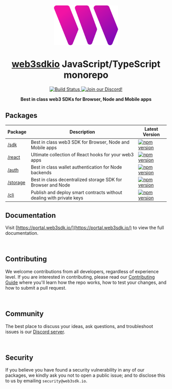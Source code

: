 <p align="center">
    <br />
    <a href="https://web3sdk.io">
        <img src="https://github.com/web3sdkio/web3/blob/main/packages/sdk/logo.svg?raw=true" width="200" alt=""/></a>
    <br />
</p>

<h1 align="center"><a href='http://web3sdk.io/'>web3sdkio</a> JavaScript/TypeScript monorepo</h1>

<p align="center">
    <a href="https://github.com/web3sdkio/web3/actions/workflows/CI.yml">
        <img alt="Build Status" src="https://github.com/web3sdkio/web3/actions/workflows/CI.yml/badge.svg"/>
    </a>
    <a href="https://discord.gg/web3sdkio">
        <img alt="Join our Discord!" src="https://img.shields.io/discord/834227967404146718.svg?color=7289da&label=discord&logo=discord&style=flat"/>
    </a>
</p>

<p align="center"><strong>Best in class web3 SDKs for Browser, Node and Mobile apps</strong></p>

## Packages

| Package                        | Description                                                          | Latest Version                                                                                                                                                                   |
| ------------------------------ | -------------------------------------------------------------------- | -------------------------------------------------------------------------------------------------------------------------------------------------------------------------------- |
| [/sdk](./packages/sdk)         | Best in class web3 SDK for Browser, Node and Mobile apps             | <a href="https://www.npmjs.com/package/@web3sdkio/sdk"><img src="https://img.shields.io/npm/v/@web3sdkio/sdk?color=red&label=npm&logo=npm" alt="npm version"/></a>         |
| [/react](./packages/react)     | Ultimate collection of React hooks for your web3 apps                | <a href="https://www.npmjs.com/package/@web3sdkio/react"><img src="https://img.shields.io/npm/v/@web3sdkio/react?color=red&label=npm&logo=npm" alt="npm version"/></a>     |
| [/auth](./packages/auth)       | Best in class wallet authentication for Node backends                | <a href="https://www.npmjs.com/package/@web3sdkio/auth"><img src="https://img.shields.io/npm/v/@web3sdkio/auth?color=red&label=npm&logo=npm" alt="npm version"/></a>       |
| [/storage](./packages/storage) | Best in class decentralized storage SDK for Browser and Node         | <a href="https://www.npmjs.com/package/@web3sdkio/storage"><img src="https://img.shields.io/npm/v/@web3sdkio/storage?color=red&label=npm&logo=npm" alt="npm version"/></a> |
| [/cli](./packages/cli)         | Publish and deploy smart contracts without dealing with private keys | <a href="https://www.npmjs.com/package/web3sdkio"><img src="https://img.shields.io/npm/v/web3sdkio?color=red&label=npm&logo=npm" alt="npm version"/></a>                           |


## Documentation

Visit [https://portal.web3sdk.io/](https://portal.web3sdk.io/) to view the full documentation.

<br />

## Contributing

We welcome contributions from all developers, regardless of experience level. If you are interested in contributing, please read our [Contributing Guide](.github/contributing.md) where you'll learn how the repo works, how to test your changes, and how to submit a pull request.

<br />

## Community

The best place to discuss your ideas, ask questions, and troubleshoot issues is our [Discord server](https://discord.gg/web3sdkio).

<br/>

## Security

If you believe you have found a security vulnerability in any of our packages, we kindly ask you not to open a public issue; and to disclose this to us by emailing `security@web3sdk.io`.
